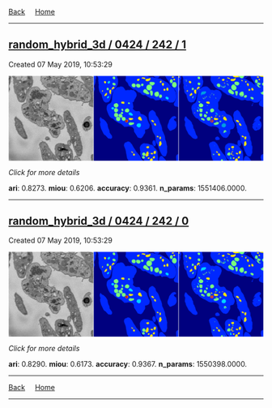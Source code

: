 
[Back](..)&nbsp;&nbsp;&nbsp;&nbsp;&nbsp;[Home](https://leapmanlab.github.io/snapshots)

---

<div class="summary"><a href="1"><h2>random_hybrid_3d / 0424 / 242 / 1</h2></a><p>Created 07 May 2019, 10:53:29
</p><a href="1"><img src="1/media/summary.png" align="center"></a><p>
<i>Click for more details</i>
</p></div>

**ari**: 0.8273. **miou**: 0.6206. **accuracy**: 0.9361. **n_params**: 1551406.0000. 

---

<div class="summary"><a href="0"><h2>random_hybrid_3d / 0424 / 242 / 0</h2></a><p>Created 07 May 2019, 10:53:29
</p><a href="0"><img src="0/media/summary.png" align="center"></a><p>
<i>Click for more details</i>
</p></div>

**ari**: 0.8290. **miou**: 0.6173. **accuracy**: 0.9367. **n_params**: 1550398.0000. 

---

[Back](..)&nbsp;&nbsp;&nbsp;&nbsp;&nbsp;[Home](https://leapmanlab.github.io/snapshots)

---